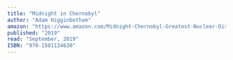 ```yaml
---
title: "Midnight in Chernobyl"
author: "Adam Higginbotham"
amazon: "https://www.amazon.com/Midnight-Chernobyl-Greatest-Nuclear-Disaster/dp/1501134639"
published: "2019"
read: "September, 2019"
ISBN: "978-1501134630"
---
```

